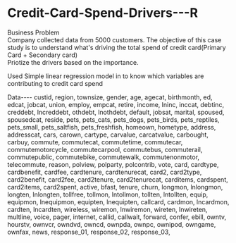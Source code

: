 # Credit-Card-Spend-Drivers---R

Business Problem	 
Company collected data from 5000 customers. The objective of this case study is to understand what's driving the total spend of credit card(Primary Card + Secondary card)	
Priotize the drivers based on the importance. 	

Used Simple linear regression model in to know which variables are contributing to credit card spend

Data----
custid,
region,
townsize,
gender,
age,
agecat,
birthmonth,
ed,
edcat,
jobcat,
union,
employ,
empcat,
retire,
income,
lninc,
inccat,
debtinc,
creddebt,
lncreddebt,
othdebt,
lnothdebt,
default,
jobsat,
marital,
spoused,
spousedcat,
reside,
pets,
pets_cats,
pets_dogs,
pets_birds,
pets_reptiles,
pets_small,
pets_saltfish,
pets_freshfish,
homeown,
hometype,
address,
addresscat,
cars,
carown,
cartype,
carvalue,
carcatvalue,
carbought,
carbuy,
commute,
commutecat,
commutetime,
commutecar,
commutemotorcycle,
commutecarpool,
commutebus,
commuterail,
commutepublic,
commutebike,
commutewalk,
commutenonmotor,
telecommute,
reason,
polview,
polparty,
polcontrib,
vote,
card,
cardtype,
cardbenefit,
cardfee,
cardtenure,
cardtenurecat,
card2,
card2type,
card2benefit,
card2fee,
card2tenure,
card2tenurecat,
carditems,
cardspent,
card2items,
card2spent,
active,
bfast,
tenure,
churn,
longmon,
lnlongmon,
longten,
lnlongten,
tollfree,
tollmon,
lntollmon,
tollten,
lntollten,
equip,
equipmon,
lnequipmon,
equipten,
lnequipten,
callcard,
cardmon,
lncardmon,
cardten,
lncardten,
wireless,
wiremon,
lnwiremon,
wireten,
lnwireten,
multline,
voice,
pager,
internet,
callid,
callwait,
forward,
confer,
ebill,
owntv,
hourstv,
ownvcr,
owndvd,
owncd,
ownpda,
ownpc,
ownipod,
owngame,
ownfax,
news,
response_01,
response_02,
response_03,
